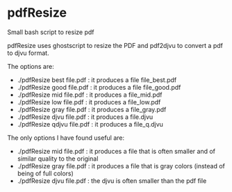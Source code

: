 # pdfResize
Small bash script to resize pdf

pdfResize uses ghostscript to resize the PDF and pdf2djvu to convert a pdf to djvu format.

The options are:
  - ./pdfResize best file.pdf : it produces a file file_best.pdf 
  - ./pdfResize good file.pdf : it produces a file file_good.pdf 
  - ./pdfResize mid file.pdf : it produces a file_mid.pdf
  - ./pdfResize low file.pdf : it produces a file_low.pdf
  - ./pdfResize gray file.pdf : it produces a file_gray.pdf
  - ./pdfResize djvu file.pdf : it produces a file.djvu
  - ./pdfResize qdjvu file.pdf : it produces a file_q.djvu

The only options I have found useful are:
  - ./pdfResize mid file.pdf : it produces a file that is often smaller and of similar quality to the original
  - ./pdfResize gray file.pdf : it produces a file that is gray colors (instead of being of full colors)
  - ./pdfResize djvu file.pdf : the djvu is often smaller than the pdf file

